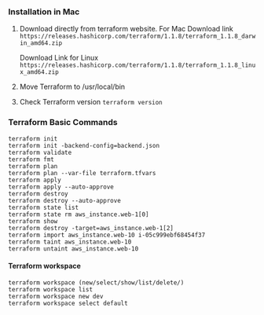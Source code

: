 ### Installation in Mac

1. Download directly from terraform website. For Mac
Download link ```https://releases.hashicorp.com/terraform/1.1.8/terraform_1.1.8_darwin_amd64.zip```  

   Download Link for Linux ```https://releases.hashicorp.com/terraform/1.1.8/terraform_1.1.8_linux_amd64.zip ```

2. Move Terraform to /usr/local/bin

3. Check Terraform version ```terraform version```

### Terraform Basic Commands
```
terraform init
terraform init -backend-config=backend.json
terraform validate
terraform fmt
terraform plan
terraform plan --var-file terraform.tfvars
terraform apply
terraform apply --auto-approve
terraform destroy
terraform destroy --auto-approve
terraform state list
terraform state rm aws_instance.web-1[0] 
terraform show
terraform destroy -target=aws_instance.web-1[2]
terraform import aws_instance.web-10 i-05c999ebf68454f37
terraform taint aws_instance.web-10
terraform untaint aws_instance.web-10
```

#### Terraform workspace
```
terraform workspace (new/select/show/list/delete/)
terraform workspace list
terraform workspace new dev
terraform workspace select default
```